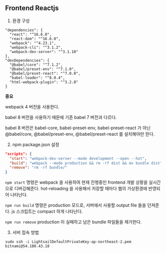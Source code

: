 ## Frontend Reactjs

1. 환경 구성
```javasciprt
"dependencies": {
  "react": "^16.6.0",
  "react-dom": "^16.6.0",
  "webpack": "^4.23.1",
  "webpack-cli": "^3.1.2",
  "webpack-dev-server": "^3.1.10"
},
"devDependencies": {
  "@babel/core": "^7.1.2",
  "@babel/preset-env": "^7.1.0",
  "@babel/preset-react": "^7.0.0",
  "babel-loader": "^8.0.4",
  "html-webpack-plugin": "^3.2.0"
}
```

**중요**

webpack 4 버전을 사용한다.

babel 8 버전을 사용하기 때문에 기존 babel 7 버전과 다르다.

babel 8 버전은 babel-core, babel-preset-env, babel-preset-react 가 아닌 @babel/core, @babel/preset-env, @babel/preset-react 를 설치해야만 한다.

2. npm package.json 설정

```json
"scripts": {
  "start": "webpack-dev-server --mode development --open --hot",
  "build": "webpack --mode production && rm -rf dist && mv bundle dist",
  "remove": "rm -rf bundle/"
}
```

```npm start``` 명령은 webpack 을 사용하여 현재 진행중인 frontend 개발 상황을 실시간으로 디버깅해준다. hot-reloading 을 사용해서 저장할 때마다 웹의 가상환경에 반영되어 나타난다.

```npm run build``` 명령은 production 모드로, 서버에서 사용할 output file 들을 던져준다. js 스크립트는 compact 하게 나타난다.

```npm run remove``` production 이 실패하고 남은 bundle 파일들을 제거한다.

3. 서버 접속 방법

```sudo ssh -i LightsailDefaultPrivateKey-ap-northeast-2.pem bitnami@54.180.43.18```

